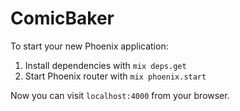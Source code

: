 # ComicBaker

To start your new Phoenix application:

1. Install dependencies with `mix deps.get`
2. Start Phoenix router with `mix phoenix.start`

Now you can visit `localhost:4000` from your browser.
